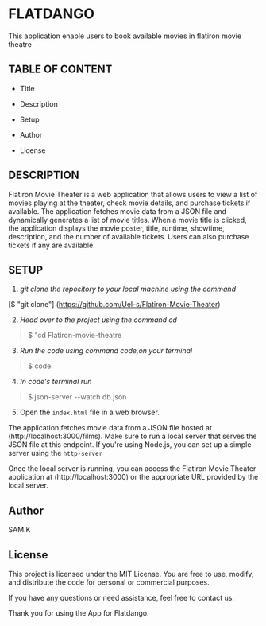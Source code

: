 # FLATDANGO

This application enable users to book available movies in flatiron movie theatre

## TABLE OF CONTENT

- TItle

- Description

- Setup

- Author

- License

## DESCRIPTION

Flatiron Movie Theater is a web application that allows users to view a list of movies playing at the theater, check movie details, and purchase tickets if available. The application fetches movie data from a JSON file and dynamically generates a list of movie titles. When a movie title is clicked, the application displays the movie poster, title, runtime, showtime, description, and the number of available tickets. Users can also purchase tickets if any are available.

## SETUP

 1. _git clone the repository to your local machine using the command_

 [$ "git clone"] (https://github.com/Uel-s/Flatiron-Movie-Theater)

2. _Head over to the project using the command cd_

 >$ "cd Flatiron-movie-theatre

3. _Run the code using command code,on your terminal_

 >$ code.

4. _In code's terminal run_

  >$ json-server --watch db.json

5.  Open the `index.html` file in a web browser.  

 The application fetches movie data from a JSON file hosted at (http://localhost:3000/films). Make sure to run a local server that serves the JSON file at this endpoint. If you're using Node.js, you can set up a simple server using the `http-server` 

Once the local server is running, you can access the Flatiron Movie Theater application at (http://localhost:3000) or the appropriate URL provided by the local server.

## Author

SAM.K

## License

This project is licensed under the MIT License. You are free to use, modify, and distribute the code for personal or commercial purposes.

If you have any questions or need assistance, feel free to contact us.

Thank you for using the App for Flatdango.
